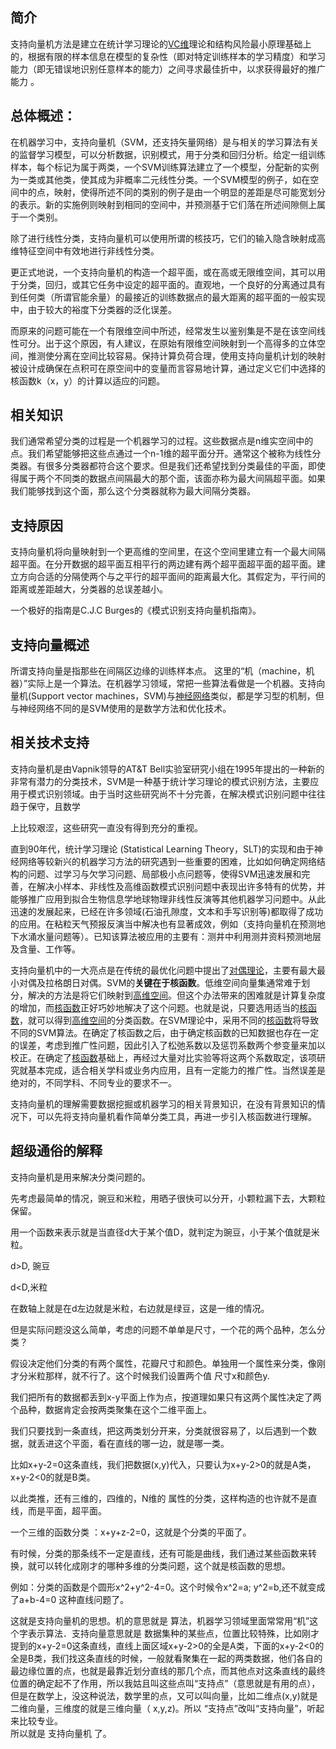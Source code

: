 ## 简介

支持向量机方法是建立在统计学习理论的[VC维](http://baike.baidu.com/item/VC维)理论和结构风险最小原理基础上的，根据有限的样本信息在模型的复杂性（即对特定训练样本的学习精度）和学习能力（即无错误地识别任意样本的能力）之间寻求最佳折中，以求获得最好的推广能力 。

## 总体概述：

在机器学习中，支持向量机（SVM，还支持矢量网络）是与相关的学习算法有关的监督学习模型，可以分析数据，识别模式，用于分类和回归分析。给定一组训练样本，每个标记为属于两类，一个SVM训练算法建立了一个模型，分配新的实例为一类或其他类，使其成为非概率二元线性分类。一个SVM模型的例子，如在空间中的点，映射，使得所述不同的类别的例子是由一个明显的差距是尽可能宽划分的表示。新的实施例则映射到相同的空间中，并预测基于它们落在所述间隙侧上属于一个类别。

除了进行线性分类，支持向量机可以使用所谓的核技巧，它们的输入隐含映射成高维特征空间中有效地进行非线性分类。

更正式地说，一个支持向量机的构造一个超平面，或在高或无限维空间，其可以用于分类，回归，或其它任务中设定的超平面的。直观地，一个良好的分离通过具有到任何类（所谓官能余量）的最接近的训练数据点的最大距离的超平面的一般实现中，由于较大的裕度下分类器的泛化误差。

而原来的问题可能在一个有限维空间中所述，经常发生以鉴别集是不是在该空间线性可分。出于这个原因，有人建议，在原始有限维空间映射到一个高得多的立体空间，推测使分离在空间比较容易。保持计算负荷合理，使用支持向量机计划的映射被设计成确保在点积可在原空间中的变量而言容易地计算，通过定义它们中选择的核函数k（x，y）的计算以适应的问题。

## 相关知识

我们通常希望分类的过程是一个机器学习的过程。这些数据点是n维实空间中的点。我们希望能够把这些点通过一个n-1维的超平面分开。通常这个被称为线性分类器。有很多分类器都符合这个要求。但是我们还希望找到分类最佳的平面，即使得属于两个不同类的数据点间隔最大的那个面，该面亦称为最大间隔超平面。如果我们能够找到这个面，那么这个分类器就称为最大间隔分类器。

## 支持原因

支持向量机将向量映射到一个更高维的空间里，在这个空间里建立有一个最大间隔超平面。在分开数据的超平面互相平行的两边建有两个超平面超平面的超平面。建立方向合适的分隔使两个与之平行的超平面间的距离最大化。其假定为，平行间的距离或差距越大，分类器的总误差越小。

一个极好的指南是C.J.C Burges的《模式识别支持向量机指南》。

## 支持向量概述

所谓支持向量是指那些在间隔区边缘的训练样本点。 这里的“机（machine，机器）”实际上是一个算法。在机器学习领域，常把一些算法看做是一个机器。支持向量机\(Support vector machines，SVM\)与[神经网络](http://baike.baidu.com/item/神经网络)类似，都是学习型的机制，但与神经网络不同的是SVM使用的是数学方法和优化技术。

## 相关技术支持

支持向量机是由Vapnik领导的AT&T Bell实验室研究小组在1995年提出的一种新的非常有潜力的分类技术，SVM是一种基于统计学习理论的模式识别方法，主要应用于模式识别领域。由于当时这些研究尚不十分完善，在解决模式识别问题中往往趋于保守，且数学

上比较艰涩，这些研究一直没有得到充分的重视。

直到90年代，统计学习理论 \(Statistical Learning Theory，SLT\)的实现和由于神经网络等较新兴的机器学习方法的研究遇到一些重要的困难，比如如何确定网络结构的问题、过学习与欠学习问题、局部极小点问题等，使得SVM迅速发展和完善，在解决小样本、非线性及高维函数模式识别问题中表现出许多特有的优势，并能够推广应用到拟合生物信息学地球物理非线性反演等其他机器学习问题中。从此迅速的发展起来，已经在许多领域\(石油孔隙度，文本和手写识别等\)都取得了成功的应用。在粘粒天气预报反演当中解决也有显著成效，例如（支持向量机在预测地下水涌水量问题等）。已知该算法被应用的主要有：测井中利用测井资料预测地层及含量、工作等。

支持向量机中的一大亮点是在传统的最优化问题中提出了[对偶理论](http://baike.baidu.com/item/对偶理论)，主要有最大最小对偶及拉格朗日对偶。SVM的**关键在于核函数**。低维空间向量集通常难于划分，解决的方法是将它们映射到[高维空间](http://baike.baidu.com/item/高维空间)。但这个办法带来的困难就是计算复杂度的增加，而[核函数](http://baike.baidu.com/item/核函数)正好巧妙地解决了这个问题。也就是说，只要选用适当的[核函数](http://baike.baidu.com/item/核函数)，就可以得到[高维空间](http://baike.baidu.com/item/高维空间)的分类函数。在SVM理论中，采用不同的[核函数](http://baike.baidu.com/item/核函数)将导致不同的SVM算法。在确定了核函数之后，由于确定核函数的已知数据也存在一定的误差，考虑到推广性问题，因此引入了松弛系数以及惩罚系数两个参变量来加以校正。在确定了[核函数](http://baike.baidu.com/item/核函数)基础上，再经过大量对比实验等将这两个系数取定，该项研究就基本完成，适合相关学科或业务内应用，且有一定能力的推广性。当然误差是绝对的，不同学科、不同专业的要求不一。

支持向量机的理解需要数据挖掘或机器学习的相关背景知识，在没有背景知识的情况下，可以先将支持向量机看作简单分类工具，再进一步引入核函数进行理解。

## 超级通俗的解释

支持向量机是用来解决分类问题的。

先考虑最简单的情况，豌豆和米粒，用晒子很快可以分开，小颗粒漏下去，大颗粒保留。

用一个函数来表示就是当直径d大于某个值D，就判定为豌豆，小于某个值就是米粒。

d&gt;D, 豌豆

d&lt;D,米粒

在数轴上就是在d左边就是米粒，右边就是绿豆，这是一维的情况。

但是实际问题没这么简单，考虑的问题不单单是尺寸，一个花的两个品种，怎么分类？

假设决定他们分类的有两个属性，花瓣尺寸和颜色。单独用一个属性来分类，像刚才分米粒那样，就不行了。这个时候我们设置两个值 尺寸x和颜色y.

我们把所有的数据都丢到x-y平面上作为点，按道理如果只有这两个属性决定了两个品种，数据肯定会按两类聚集在这个二维平面上。

我们只要找到一条直线，把这两类划分开来，分类就很容易了，以后遇到一个数据，就丢进这个平面，看在直线的哪一边，就是哪一类。

比如x+y-2=0这条直线，我们把数据\(x,y\)代入，只要认为x+y-2&gt;0的就是A类，x+y-2&lt;0的就是B类。

以此类推，还有三维的，四维的，N维的 属性的分类，这样构造的也许就不是直线，而是平面，超平面。

一个三维的函数分类 ：x+y+z-2=0，这就是个分类的平面了。

有时候，分类的那条线不一定是直线，还有可能是曲线，我们通过某些函数来转换，就可以转化成刚才的哪种多维的分类问题，这个就是核函数的思想。

例如：分类的函数是个圆形x^2+y^2-4=0。这个时候令x^2=a; y^2=b,还不就变成了a+b-4=0 这种直线问题了。

这就是支持向量机的思想。机的意思就是 算法，机器学习领域里面常常用“机”这个字表示算法．支持向量意思就是 数据集种的某些点，位置比较特殊，比如刚才提到的x+y-2=0这条直线，直线上面区域x+y-2&gt;0的全是A类，下面的x+y-2&lt;0的全是B类，我们找这条直线的时候，一般就看聚集在一起的两类数据，他们各自的最边缘位置的点，也就是最靠近划分直线的那几个点，而其他点对这条直线的最终位置的确定起不了作用，所以我姑且叫这些点叫“支持点”（意思就是有用的点），但是在数学上，没这种说法，数学里的点，又可以叫向量，比如二维点\(x,y\)就是二维向量，三维度的就是三维向量（ x,y,z\)。所以 “支持点”改叫“支持向量”，听起来比较专业。  
所以就是 支持向量机 了。

